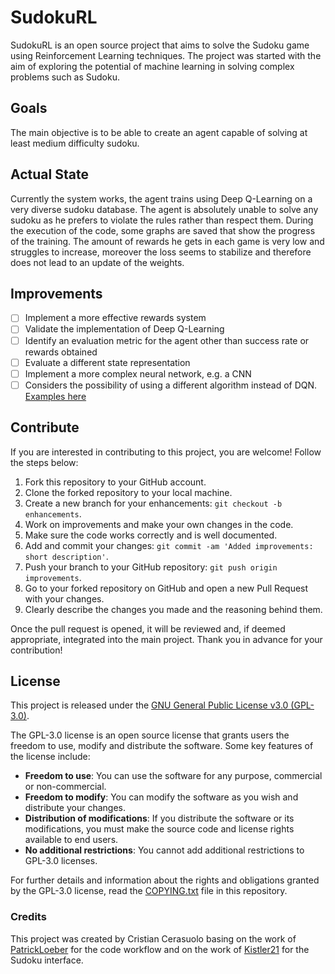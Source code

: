 # SudokuRL

SudokuRL is an open source project that aims to solve the Sudoku game using Reinforcement Learning techniques. The project was started with the aim of exploring the potential of machine learning in solving complex problems such as Sudoku.

## Goals

The main objective is to be able to create an agent capable of solving at least medium difficulty sudoku.

## Actual State

Currently the system works, the agent trains using Deep Q-Learning on a very diverse sudoku database. The agent is absolutely unable to solve any sudoku as he prefers to violate the rules rather than respect them. During the execution of the code, some graphs are saved that show the progress of the training.
The amount of rewards he gets in each game is very low and struggles to increase, moreover the loss seems to stabilize and therefore does not lead to an update of the weights.

## Improvements

- [ ] Implement a more effective rewards system
- [ ] Validate the implementation of Deep Q-Learning
- [ ] Identify an evaluation metric for the agent other than success rate or rewards obtained
- [ ] Evaluate a different state representation
- [ ] Implement a more complex neural network, e.g. a CNN
- [ ] Considers the possibility of using a different algorithm instead of DQN. [Examples here](https://arxiv.org/pdf/1810.06339.pdf)

## Contribute

If you are interested in contributing to this project, you are welcome! Follow the steps below:

1. Fork this repository to your GitHub account.
2. Clone the forked repository to your local machine.
3. Create a new branch for your enhancements: `git checkout -b enhancements`.
4. Work on improvements and make your own changes in the code.
5. Make sure the code works correctly and is well documented.
6. Add and commit your changes: `git commit -am 'Added improvements: short description'`.
7. Push your branch to your GitHub repository: `git push origin improvements`.
8. Go to your forked repository on GitHub and open a new Pull Request with your changes.
9. Clearly describe the changes you made and the reasoning behind them.

Once the pull request is opened, it will be reviewed and, if deemed appropriate, integrated into the main project.
Thank you in advance for your contribution!

## License

This project is released under the [GNU General Public License v3.0 (GPL-3.0)](COPYING.txt).

The GPL-3.0 license is an open source license that grants users the freedom to use, modify and distribute the software. Some key features of the license include:

- **Freedom to use**: You can use the software for any purpose, commercial or non-commercial.
- **Freedom to modify**: You can modify the software as you wish and distribute your changes.
- **Distribution of modifications**: If you distribute the software or its modifications, you must make the source code and license rights available to end users.
- **No additional restrictions**: You cannot add additional restrictions to GPL-3.0 licenses.

For further details and information about the rights and obligations granted by the GPL-3.0 license, read the [COPYING.txt](COPYING.txt) file in this repository.

### Credits

This project was created by Cristian Cerasuolo basing on the work of [PatrickLoeber](https://github.com/patrickloeber/snake-ai-pytorch) for the code workflow and on the work of [Kistler21](https://github.com/Kistler21) for the Sudoku interface.
